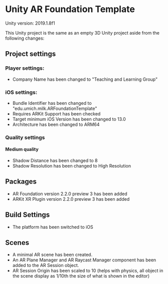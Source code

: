 # Unity AR Foundation Template

Unity version: 2019.1.8f1

This Unity project is the same as an empty 3D Unity project aside from the following changes:

## Project settings

### Player settings:

- Company Name has been changed to "Teaching and Learning Group"

### iOS settings:

- Bundle Identifier has been changed to "edu.umich.milk.ARFoundationTemplate"
- Requires ARKit Support has been checked
- Target minimum iOS Version has been changed to 13.0
- Architecture has been changed to ARM64

### Quality settings

#### Medium quality

- Shadow Distance has been changed to 8
- Shadow Resolution has been changed to High Resolution

## Packages

- AR Foundation version 2.2.0 preview 3 has been added
- ARKit XR Plugin version 2.2.0 preview 3 has been added

## Build Settings

- The platform has been switched to iOS

## Scenes

- A minimal AR scene has been created.
- An AR Plane Manager and AR Raycast Manager component has been added to the AR Session object.
- AR Session Origin has been scaled to 10 (helps with physics, all object in the scene display as 1/10th the size of what is shown in the editor)